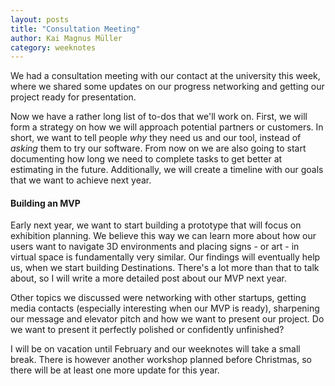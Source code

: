 ```yaml
---
layout: posts
title: "Consultation Meeting"
author: Kai Magnus Müller
category: weeknotes
---
```


We had a consultation meeting with our contact at the university this week, where we shared some updates on our progress networking and getting our project ready for presentation.

Now we have a rather long list of to-dos that we'll work on. First, we will form a strategy on how we will approach potential partners or customers. In short, we want to tell people *why* they need us and our tool, instead of *asking* them to try our software. From now on we are also going to start documenting how long we need to complete tasks to get better at estimating in the future. Additionally, we will create a timeline with our goals that we want to achieve next year. 

#### Building an MVP

Early next year, we want to start building a prototype that will focus on exhibition planning. We believe this way we can learn more about how our users want to navigate 3D environments and placing signs - or art - in virtual space is fundamentally very similar. Our findings will eventually help us, when we start building Destinations. There's a lot more than that to talk about, so I will write a more detailed post about our MVP next year. 

Other topics we discussed were networking with other startups, getting media contacts (especially interesting when our MVP is ready), sharpening our message and elevator pitch and how we want to present our project. Do we want to present it perfectly polished or confidently unfinished?

I will be on vacation until February and our weeknotes will take a small break. There is however another workshop planned before Christmas, so there will be at least one more update for this year.